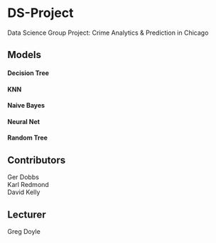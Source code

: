 # DS-Project
Data Science Group Project: Crime Analytics &amp; Prediction  in Chicago

## Models
#### Decision Tree
#### KNN
#### Naive Bayes
#### Neural Net
#### Random Tree

## Contributors 
Ger Dobbs 	  
Karl Redmond 	         
David Kelly  

## Lecturer
Greg Doyle 	


